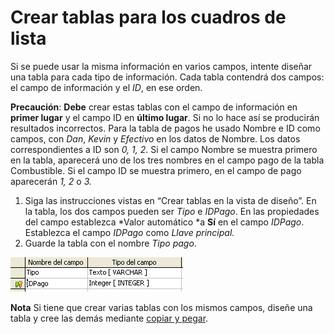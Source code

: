 
# Crear tablas para los cuadros de lista

Si se puede usar la misma información en varios campos, intente diseñar una tabla para cada tipo de información. Cada tabla contendrá dos campos: el campo de información y el *ID*, en ese orden.

**Precaución**: **Debe** crear estas tablas con el campo de información en **primer lugar** y el campo ID en **último lugar**. Si no lo hace así se producirán resultados incorrectos. Para la tabla de pagos he usado Nombre e ID como campos, con *Dan*, *Kevin* y *Efectivo* en los datos de Nombre. Los datos correspondientes a ID son *0, 1, 2*. Si el campo Nombre se muestra primero en la tabla, aparecerá uno de los tres nombres en el campo pago de la tabla Combustible. Si el campo ID se muestra primero, en el campo de pago aparecerán *1, 2* o *3.*

1. Siga las instrucciones vistas en “Crear tablas en la vista de diseño”. En la tabla, los dos campos pueden ser *Tipo* e *IDPago*. En las propiedades del campo establezca *Valor automático *a **Sí** en el campo *IDPago*. Establezca el campo *IDPago* como *Llave principal.*
2. Guarde la tabla con el nombre *Tipo pago*.


![](img/CuadrosdeLista.png)

**Nota** Si tiene que crear varias tablas con los mismos campos, diseñe una tabla y cree las demás mediante [copiar y pegar](https://raw.githubusercontent.com/catedu/libreOffice-la-suite-ofimatica-libre/master/crear_una_tabla_copiando_una_tabla_existente.html).